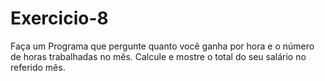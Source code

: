 # Exercicio-8
Faça um Programa que pergunte quanto você ganha por hora e o número de horas trabalhadas no mês. Calcule e mostre o total do seu salário no referido mês.
